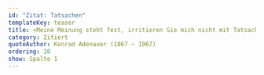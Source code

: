 ```yaml
---
id: "Zitat: Tatsachen"
templateKey: teaser
title: «Meine Meinung steht fest, irritieren Sie mich nicht mit Tatsachen.»
category: Zitiert
quoteAuthor: Konrad Adenauer (1867 – 1967)
ordering: 10
show: Spalte 1
---
```

